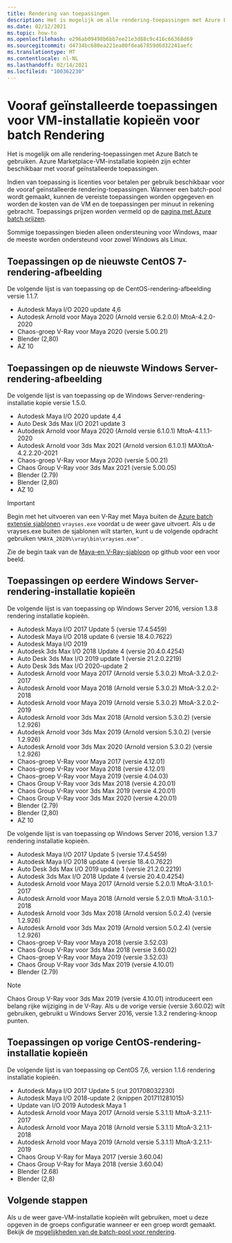 ```yaml
---
title: Rendering van toepassingen
description: Het is mogelijk om alle rendering-toepassingen met Azure Batch te gebruiken. Azure Marketplace-VM-installatie kopieën zijn echter beschikbaar met vooraf geïnstalleerde toepassingen.
ms.date: 02/12/2021
ms.topic: how-to
ms.openlocfilehash: e296ab09498b6bb7ee21e3d88c9c416c66368d69
ms.sourcegitcommit: d4734bc680ea221ea80fdea67859d6d32241aefc
ms.translationtype: MT
ms.contentlocale: nl-NL
ms.lasthandoff: 02/14/2021
ms.locfileid: "100362230"
---
```

# <a name="pre-installed-applications-on-batch-rendering-vm-images"></a>Vooraf geïnstalleerde toepassingen voor VM-installatie kopieën voor batch Rendering

Het is mogelijk om alle rendering-toepassingen met Azure Batch te gebruiken. Azure Marketplace-VM-installatie kopieën zijn echter beschikbaar met vooraf geïnstalleerde toepassingen.

Indien van toepassing is licenties voor betalen per gebruik beschikbaar voor de vooraf geïnstalleerde rendering-toepassingen. Wanneer een batch-pool wordt gemaakt, kunnen de vereiste toepassingen worden opgegeven en worden de kosten van de VM en de toepassingen per minuut in rekening gebracht. Toepassings prijzen worden vermeld op de [pagina met Azure batch prijzen](https://azure.microsoft.com/pricing/details/batch/#graphic-rendering).

Sommige toepassingen bieden alleen ondersteuning voor Windows, maar de meeste worden ondersteund voor zowel Windows als Linux.

## <a name="applications-on-latest-centos-7-rendering-image"></a>Toepassingen op de nieuwste CentOS 7-rendering-afbeelding

De volgende lijst is van toepassing op de CentOS-rendering-afbeelding versie 1.1.7.

* Autodesk Maya I/O 2020 update 4,6
* Autodesk Arnold voor Maya 2020 (Arnold versie 6.2.0.0) MtoA-4.2.0-2020
* Chaos-groep V-Ray voor Maya 2020 (versie 5.00.21)
* Blender (2,80)
* AZ 10

## <a name="applications-on-latest-windows-server-rendering-image"></a>Toepassingen op de nieuwste Windows Server-rendering-afbeelding

De volgende lijst is van toepassing op de Windows Server-rendering-installatie kopie versie 1.5.0.

* Autodesk Maya I/O 2020 update 4,4
* Auto Desk 3ds Max I/O 2021 update 3
* Autodesk Arnold voor Maya 2020 (Arnold versie 6.1.0.1) MtoA-4.1.1.1-2020
* Autodesk Arnold voor 3ds Max 2021 (Arnold version 6.1.0.1) MAXtoA-4.2.2.20-2021
* Chaos-groep V-Ray voor Maya 2020 (versie 5.00.21)
* Chaos Group V-Ray voor 3ds Max 2021 (versie 5.00.05)
* Blender (2.79)
* Blender (2,80)
* AZ 10

> [!IMPORTANT]
> Begin met het uitvoeren van een V-Ray met Maya buiten de [Azure batch extensie sjablonen](https://github.com/Azure/batch-extension-templates) `vrayses.exe` voordat u de weer gave uitvoert. Als u de vrayses.exe buiten de sjablonen wilt starten, kunt u de volgende opdracht gebruiken `%MAYA_2020%\vray\bin\vrayses.exe"` .
>
> Zie de begin taak van de [Maya-en V-Ray-sjabloon](https://github.com/Azure/batch-extension-templates/blob/master/templates/maya/render-vray-windows/pool.template.json) op github voor een voor beeld.

## <a name="applications-on-previous-windows-server-rendering-images"></a>Toepassingen op eerdere Windows Server-rendering-installatie kopieën

De volgende lijst is van toepassing op Windows Server 2016, version 1.3.8 rendering installatie kopieën.

* Autodesk Maya I/O 2017 Update 5 (versie 17.4.5459)
* Autodesk Maya I/O 2018 update 6 (versie 18.4.0.7622)
* Autodesk Maya I/O 2019
* Autodesk 3ds Max I/O 2018 Update 4 (versie 20.4.0.4254)
* Auto Desk 3ds Max I/O 2019 update 1 (versie 21.2.0.2219)
* Auto Desk 3ds Max I/O 2020-update 2
* Autodesk Arnold voor Maya 2017 (Arnold versie 5.3.0.2) MtoA-3.2.0.2-2017
* Autodesk Arnold voor Maya 2018 (Arnold versie 5.3.0.2) MtoA-3.2.0.2-2018
* Autodesk Arnold voor Maya 2019 (Arnold versie 5.3.0.2) MtoA-3.2.0.2-2019
* Autodesk Arnold voor 3ds Max 2018 (Arnold version 5.3.0.2) (versie 1.2.926)
* Autodesk Arnold voor 3ds Max 2019 (Arnold version 5.3.0.2) (versie 1.2.926)
* Autodesk Arnold voor 3ds Max 2020 (Arnold version 5.3.0.2) (versie 1.2.926)
* Chaos-groep V-Ray voor Maya 2017 (versie 4.12.01)
* Chaos-groep V-Ray voor Maya 2018 (versie 4.12.01)
* Chaos-groep V-Ray voor Maya 2019 (versie 4.04.03)
* Chaos Group V-Ray voor 3ds Max 2018 (versie 4.20.01)
* Chaos Group V-Ray voor 3ds Max 2019 (versie 4.20.01)
* Chaos Group V-Ray voor 3ds Max 2020 (versie 4.20.01)
* Blender (2.79)
* Blender (2,80)
* AZ 10

De volgende lijst is van toepassing op Windows Server 2016, version 1.3.7 rendering installatie kopieën.

* Autodesk Maya I/O 2017 Update 5 (versie 17.4.5459)
* Autodesk Maya I/O 2018 update 4 (versie 18.4.0.7622)
* Auto Desk 3ds Max I/O 2019 update 1 (versie 21.2.0.2219)
* Autodesk 3ds Max I/O 2018 Update 4 (versie 20.4.0.4254)
* Autodesk Arnold voor Maya 2017 (Arnold versie 5.2.0.1) MtoA-3.1.0.1-2017
* Autodesk Arnold voor Maya 2018 (Arnold versie 5.2.0.1) MtoA-3.1.0.1-2018
* Autodesk Arnold voor 3ds Max 2018 (Arnold version 5.0.2.4) (versie 1.2.926)
* Autodesk Arnold voor 3ds Max 2019 (Arnold version 5.0.2.4) (versie 1.2.926)
* Chaos-groep V-Ray voor Maya 2018 (versie 3.52.03)
* Chaos Group V-Ray voor 3ds Max 2018 (versie 3.60.02)
* Chaos-groep V-Ray voor Maya 2019 (versie 3.52.03)
* Chaos Group V-Ray voor 3ds Max 2019 (versie 4.10.01)
* Blender (2.79)

> [!NOTE]
> Chaos Group V-Ray voor 3ds Max 2019 (versie 4.10.01) introduceert een belang rijke wijziging in de V-Ray. Als u de vorige versie (versie 3.60.02) wilt gebruiken, gebruikt u Windows Server 2016, versie 1.3.2 rendering-knoop punten.

## <a name="applications-on-previous-centos-rendering-images"></a>Toepassingen op vorige CentOS-rendering-installatie kopieën

De volgende lijst is van toepassing op CentOS 7,6, version 1.1.6 rendering installatie kopieën.

* Autodesk Maya I/O 2017 Update 5 (cut 201708032230)
* Autodesk Maya I/O 2018-update 2 (knippen 201711281015)
* Update van I/O 2019 Autodesk Maya 1
* Autodesk Arnold voor Maya 2017 (Arnold versie 5.3.1.1) MtoA-3.2.1.1-2017
* Autodesk Arnold voor Maya 2018 (Arnold versie 5.3.1.1) MtoA-3.2.1.1-2018
* Autodesk Arnold voor Maya 2019 (Arnold versie 5.3.1.1) MtoA-3.2.1.1-2019
* Chaos Group V-Ray for Maya 2017 (versie 3.60.04)
* Chaos Group V-Ray for Maya 2018 (versie 3.60.04)
* Blender (2.68)
* Blender (2,8)

## <a name="next-steps"></a>Volgende stappen

Als u de weer gave-VM-installatie kopieën wilt gebruiken, moet u deze opgeven in de groeps configuratie wanneer er een groep wordt gemaakt. Bekijk de [mogelijkheden van de batch-pool voor rendering](./batch-rendering-functionality.md).

